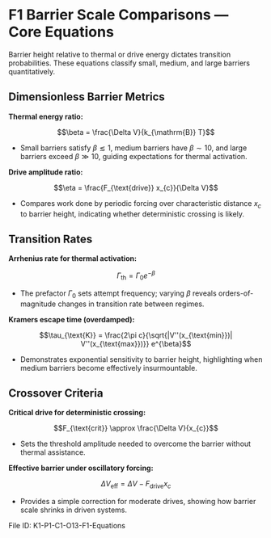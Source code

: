 # F1 Barrier Scale Comparisons — Core Equations

Barrier height relative to thermal or drive energy dictates transition probabilities. These equations classify small, medium, and large barriers quantitatively.

## Dimensionless Barrier Metrics
**Thermal energy ratio:**

$$\beta = \frac{\Delta V}{k_{\mathrm{B}} T}$$

- Small barriers satisfy $\beta \lesssim 1$, medium barriers have $\beta \sim 10$, and large barriers exceed $\beta \gg 10$, guiding expectations for thermal activation.

**Drive amplitude ratio:**

$$\eta = \frac{F_{\text{drive}} x_{c}}{\Delta V}$$

- Compares work done by periodic forcing over characteristic distance $x_{c}$ to barrier height, indicating whether deterministic crossing is likely.

## Transition Rates
**Arrhenius rate for thermal activation:**

$$\Gamma_{\text{th}} = \Gamma_{0} e^{-\beta}$$

- The prefactor $\Gamma_{0}$ sets attempt frequency; varying $\beta$ reveals orders-of-magnitude changes in transition rate between regimes.

**Kramers escape time (overdamped):**

$$\tau_{\text{K}} = \frac{2\pi c}{\sqrt{|V''(x_{\text{min}})| V''(x_{\text{max}})}} e^{\beta}$$

- Demonstrates exponential sensitivity to barrier height, highlighting when medium barriers become effectively insurmountable.

## Crossover Criteria
**Critical drive for deterministic crossing:**

$$F_{\text{crit}} \approx \frac{\Delta V}{x_{c}}$$

- Sets the threshold amplitude needed to overcome the barrier without thermal assistance.

**Effective barrier under oscillatory forcing:**

$$\Delta V_{\text{eff}} = \Delta V - F_{\text{drive}} x_{c}$$

- Provides a simple correction for moderate drives, showing how barrier scale shrinks in driven systems.

File ID: K1-P1-C1-O13-F1-Equations

